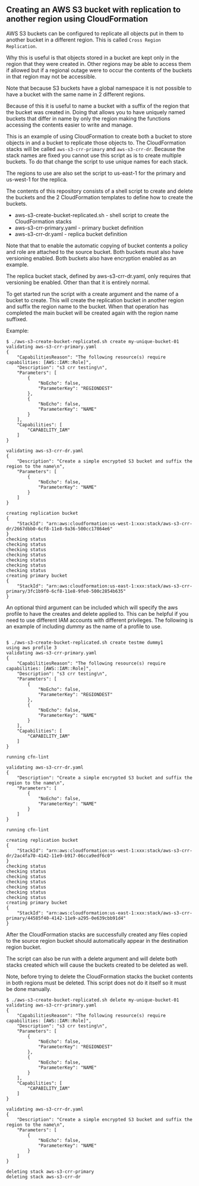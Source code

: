 ## Creating an AWS S3 bucket with replication to another region using CloudFormation

AWS S3 buckets can be configured to replicate all objects put in them to another bucket in a different region.
This is called ```Cross Region Replication```.

Why this is useful is that objects stored in a bucket are kept only in the region that they were created in.
Other regions may be able to access them if allowed but if a regional outage were to occur the contents of the buckets in that region may not be accessible.

Note that because S3 buckets have a global namespace it is not possible to have a bucket with the same name in 2 different regions.

Because of this it is useful to name a bucket with a suffix of the region that the bucket was created in.
Doing that allows you to have uniquely named buckets that differ in name by only the region making the functions accessing the contents easier to write and manage.

This is an example of using CloudFormation to create both a bucket to store objects in and a bucket to replicate those objects to.
The CloudFormation stacks will be called ```aws-s3-crr-primary``` and ```aws-s3-crr-dr```.
Because the stack names are fixed you cannot use this script as is to create multiple buckets.
To do that change the script to use unique names for each stack.

The regions to use are also set the script to us-east-1 for the primary and us-west-1 for the replica.

The contents of this repository consists of a shell script to create and delete the buckets and the 2 CloudFormation templates to define how to create the buckets.

* aws-s3-create-bucket-replicated.sh - shell script to create the CloudFormation stacks
* aws-s3-crr-primary.yaml - primary bucket definition
* aws-s3-crr-dr.yaml - replica bucket definition

Note that that to enable the automatic copying of bucket contents a policy and role are attached to the source bucket.
Both buckets must also have versioning enabled.
Both buckets also have encryption enabled as an example.

The replica bucket stack, defined by aws-s3-crr-dr.yaml, only requires that versioning be enabled.
Other than that it is entirely normal.

To get started run the script with a create argument and the name of a bucket to create.
This will create the replication bucket in another region and suffix the region name to the bucket.
When that operation has completed the main bucket will be created again with the region name suffixed.

Example:

```
$ ./aws-s3-create-bucket-replicated.sh create my-unique-bucket-01
validating aws-s3-crr-primary.yaml
{
    "CapabilitiesReason": "The following resource(s) require capabilities: [AWS::IAM::Role]",
    "Description": "s3 crr testing\n",
    "Parameters": [
        {
            "NoEcho": false,
            "ParameterKey": "REGIONDEST"
        },
        {
            "NoEcho": false,
            "ParameterKey": "NAME"
        }
    ],
    "Capabilities": [
        "CAPABILITY_IAM"
    ]
}

validating aws-s3-crr-dr.yaml
{
    "Description": "Create a simple encrypted S3 bucket and suffix the region to the name\n",
    "Parameters": [
        {
            "NoEcho": false,
            "ParameterKey": "NAME"
        }
    ]
}

creating replication bucket
{
    "StackId": "arn:aws:cloudformation:us-west-1:xxx:stack/aws-s3-crr-dr/2667dbb0-6cf8-11e8-9a36-500cc17864e6"
}
checking status
checking status
checking status
checking status
checking status
checking status
checking status
creating primary bucket
{
    "StackId": "arn:aws:cloudformation:us-east-1:xxx:stack/aws-s3-crr-primary/3fc1b9f0-6cf8-11e8-9fe0-500c2854b635"
}
```

An optional third argument can be included which will specify the aws
profile to have the creates and delete applied to.
This can be helpful if you need to use different IAM accounts with different privileges.
The following is an example of including *dummy* as the name of a profile to use.

```

$ ./aws-s3-create-bucket-replicated.sh create testme dummy1
using aws profile 3
validating aws-s3-crr-primary.yaml
{
    "CapabilitiesReason": "The following resource(s) require capabilities: [AWS::IAM::Role]", 
    "Description": "s3 crr testing\n", 
    "Parameters": [
        {
            "NoEcho": false, 
            "ParameterKey": "REGIONDEST"
        }, 
        {
            "NoEcho": false, 
            "ParameterKey": "NAME"
        }
    ], 
    "Capabilities": [
        "CAPABILITY_IAM"
    ]
}

running cfn-lint

validating aws-s3-crr-dr.yaml
{
    "Description": "Create a simple encrypted S3 bucket and suffix the region to the name\n", 
    "Parameters": [
        {
            "NoEcho": false, 
            "ParameterKey": "NAME"
        }
    ]
}

running cfn-lint

creating replication bucket
{
    "StackId": "arn:aws:cloudformation:us-west-1:xxx:stack/aws-s3-crr-dr/2ac4fa70-4142-11e9-b917-06cca9edf6c0"
}
checking status
checking status
checking status
checking status
checking status
checking status
checking status
creating primary bucket
{
    "StackId": "arn:aws:cloudformation:us-east-1:xxx:stack/aws-s3-crr-primary/44585f40-4142-11e9-a295-0e639cbb91d4"
}

```

After the CloudFormation stacks are successfully created any files copied to the source region bucket should automatically appear in the destination region bucket.

The script can also be run with a delete argument and will delete both stacks created which will cause the buckets created to be deleted as well.

Note, before trying to delete the CloudFormation stacks the bucket contents in both regions must be deleted.
This script does not do it itself so it must be done manually.

```
$ ./aws-s3-create-bucket-replicated.sh delete my-unique-bucket-01
validating aws-s3-crr-primary.yaml
{
    "CapabilitiesReason": "The following resource(s) require capabilities: [AWS::IAM::Role]",
    "Description": "s3 crr testing\n",
    "Parameters": [
        {
            "NoEcho": false,
            "ParameterKey": "REGIONDEST"
        },
        {
            "NoEcho": false,
            "ParameterKey": "NAME"
        }
    ],
    "Capabilities": [
        "CAPABILITY_IAM"
    ]
}

validating aws-s3-crr-dr.yaml
{
    "Description": "Create a simple encrypted S3 bucket and suffix the region to the name\n",
    "Parameters": [
        {
            "NoEcho": false,
            "ParameterKey": "NAME"
        }
    ]
}

deleting stack aws-s3-crr-primary
deleting stack aws-s3-crr-dr
```
